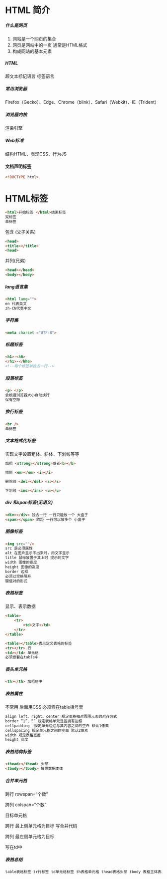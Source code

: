 # HTML 简介

##### 什么是网页

1. 网站是一个网页的集合
2. 网页是网站中的一页 通常是HTML格式
3. 构成网站的基本元素

##### HTML

超文本标记语言 标签语言

##### 常用浏览器

Firefox（Gecko）、Edge、Chrome（blink）、Safari（Webkit）、IE（Trident）

##### 浏览器内核

渲染引擎

##### Web标准

结构HTML、表现CSS、行为JS



#### 文档声明标签

```html
<!DOCTYPE html>
```

##### 

# HTML标签

```html
<html>开始标签 </html>结束标签
双标签
单标签
```

包含 (父子关系)

```html
<head>
<title></title>
<head>
```

并列(兄弟)

```html
<head></head>
<body></body>
```

##### lang语言集

```html
<html lang=""> 
en 代表英文
zh-CN代表中文
```

##### 字符集

```html
<meta charset ="UTF-8">
```

##### 标题标签

```html
<h1>-<h6>
</h1>-</hh6>
<!--每个标签单独占一行-->
```

##### 段落标签

```html
<p> </p>
会根据浏览器大小自动换行
保有空隙
```

##### 换行标签

```html
<br />
单标签
```

##### 文本格式化标签

实现文字设置粗体、斜体、下划线等等

```html
加粗 <strong></strong>或者<b></b>
```

```html
倾斜 <em></em> <i></i>
```

```html
删除线 <del></del> <s></s>
```

```html
下划线 <ins></ins> <u></u>
```

##### div 和span标签(无语义)

```html
<div></div> 独占一行 一行只能放一个 大盒子
<span></span> 跨距 一行可以放多个 小盒子
```

##### 图像标签

```html
<img src=""/>
src 是必须属性
alt 在图片显示不出来时，用文字显示
title 鼠标放置于其上时 提示的文字
width 图像的宽度
height 图像的高度
border 边框
必须以空格隔开
键值对的形式
```



##### 表格标签

显示、表示数据

```html
<table>
    <tr>
        <td>文字</td>
    </tr>
</table>
```

```html
<table></table>表示定义表格的标签
<tr></tr> 行
<td></td> 单元格
必须嵌套在table中
```

##### 表头单元格

```html
<th></th> 加粗居中
```

##### 表格属性

不常用 后面用CSS 必须嵌在table括号里

```html
align left、right、center 规定表格相对周围元素的对齐方式
border “1”、“” 规定表格单元是否拥有边框 
cellpadding  规定单元边沿与其内容之间的空白 默认1像素
cellspacing 规定单元格之间的空白 默认2像素
width 规定表格宽度
height 高度
```

##### 表格结构标签

```html
<thead></thead> 头部
<tbody></tbody> 放置数据本体
```

##### 合并单元格

跨行 rowspan=“个数”

跨列 colspan=“个数”

目标单元格

跨行 最上侧单元格为目标 写合并代码

跨列 最左侧单元格为目标

写在td中

##### 表格总结

```html
table表格标签 tr行标签 td单元格标签 th表格单元格 thead表格头部 tbody 表格主体表格属性
```

